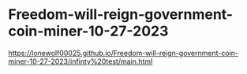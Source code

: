 # Freedom-will-reign-government-coin-miner-10-27-2023
https://lonewolf00025.github.io/Freedom-will-reign-government-coin-miner-10-27-2023/infinty%20test/main.html
